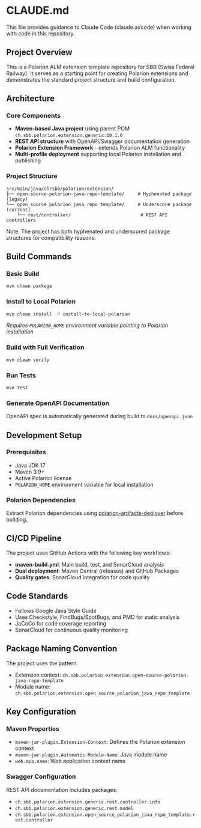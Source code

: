 # CLAUDE.md

This file provides guidance to Claude Code (claude.ai/code) when working with code in this repository.

## Project Overview

This is a Polarion ALM extension template repository for SBB (Swiss Federal Railway). It serves as a starting point for creating Polarion extensions and demonstrates the standard project structure and build configuration.

## Architecture

### Core Components
- **Maven-based Java project** using parent POM `ch.sbb.polarion.extension.generic:10.1.0`
- **REST API structure** with OpenAPI/Swagger documentation generation
- **Polarion Extension Framework** - extends Polarion ALM functionality
- **Multi-profile deployment** supporting local Polarion installation and publishing

### Project Structure
```
src/main/java/ch/sbb/polarion/extension/
├── open-source-polarion-java-repo-template/     # Hyphenated package (legacy)
└── open_source_polarion_java_repo_template/     # Underscore package (current)
    └── rest/controller/                          # REST API controllers
```

Note: The project has both hyphenated and underscored package structures for compatibility reasons.

## Build Commands

### Basic Build
```bash
mvn clean package
```

### Install to Local Polarion
```bash
mvn clean install -P install-to-local-polarion
```
*Requires `POLARION_HOME` environment variable pointing to Polarion installation*

### Build with Full Verification
```bash
mvn clean verify
```

### Run Tests
```bash
mvn test
```

### Generate OpenAPI Documentation
OpenAPI spec is automatically generated during build to `docs/openapi.json`

## Development Setup

### Prerequisites
- Java JDK 17
- Maven 3.9+
- Active Polarion license
- `POLARION_HOME` environment variable for local installation

### Polarion Dependencies
Extract Polarion dependencies using [polarion-artifacts-deployer](https://github.com/SchweizerischeBundesbahnen/polarion-artifacts-deployer) before building.

## CI/CD Pipeline

The project uses GitHub Actions with the following key workflows:
- **maven-build.yml**: Main build, test, and SonarCloud analysis
- **Dual deployment**: Maven Central (releases) and GitHub Packages
- **Quality gates**: SonarCloud integration for code quality

## Code Standards

- Follows Google Java Style Guide
- Uses Checkstyle, FindBugs/SpotBugs, and PMD for static analysis
- JaCoCo for code coverage reporting
- SonarCloud for continuous quality monitoring

## Package Naming Convention

The project uses the pattern:
- Extension context: `ch.sbb.polarion.extension.open-source-polarion-java-repo-template`
- Module name: `ch.sbb.polarion.extension.open_source_polarion_java_repo_template`

## Key Configuration

### Maven Properties
- `maven-jar-plugin.Extension-Context`: Defines the Polarion extension context
- `maven-jar-plugin.Automatic-Module-Name`: Java module name
- `web.app.name`: Web application context name

### Swagger Configuration
REST API documentation includes packages:
- `ch.sbb.polarion.extension.generic.rest.controller.info`
- `ch.sbb.polarion.extension.generic.rest.model`
- `ch.sbb.polarion.extension.open_source_polarion_java_repo_template.rest.controller`
